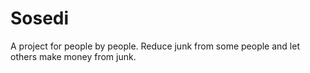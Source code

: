 # Sosedi
A project for people by people. Reduce junk from some people and let others make money from junk.
